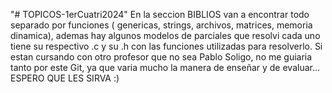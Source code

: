 "# TOPICOS-1erCuatri2024" 
En la seccion BIBLIOS van a encontrar todo separado por funciones ( genericas, strings, archivos, matrices, memoria dinamica), ademas hay algunos modelos de parciales que resolvi cada uno tiene su respectivo .c y su .h con las funciones utilizadas para resolverlo. Si estan cursando con otro profesor que no sea Pablo Soligo, no me guiaria tanto por este Git, ya que varia mucho la manera de enseñar y de evaluar... 
ESPERO QUE LES SIRVA :) 
